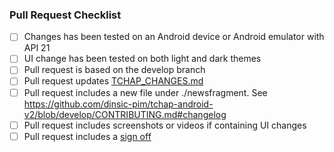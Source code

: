 ### Pull Request Checklist

<!-- Please read [CONTRIBUTING.md](https://github.com/dinsic-pim/tchap-android-v2/blob/develop/CONTRIBUTING.md) before submitting your pull request -->

- [ ] Changes has been tested on an Android device or Android emulator with API 21
- [ ] UI change has been tested on both light and dark themes
- [ ] Pull request is based on the develop branch
- [ ] Pull request updates [TCHAP_CHANGES.md](https://github.com/dinsic-pim/tchap-android-v2/blob/develop/TCHAP_CHANGES.md)
- [ ] Pull request includes a new file under ./newsfragment. See https://github.com/dinsic-pim/tchap-android-v2/blob/develop/CONTRIBUTING.md#changelog
- [ ] Pull request includes screenshots or videos if containing UI changes
- [ ] Pull request includes a [sign off](https://github.com/matrix-org/synapse/blob/master/CONTRIBUTING.md#sign-off)
